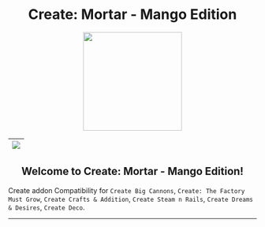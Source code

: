 <div align="center">

# Create: Mortar - Mango Edition

<img src="src/main/Mortar.png" width="200px">

<!-- | [![][curseforge-badge]][curseforge-download] | [![][discord-badge]][discord-link] |
| -------------------------------------------- | ---------------------------------- | -->

| [![][discord-badge]][discord-link] |
| ---------------------------------- |

</div>

<h2 align="center">Welcome to Create: Mortar - Mango Edition!</h2>

Create addon Compatibility for `Create Big Cannons`, `Create: The Factory Must Grow`, `Create Crafts & Addition`, `Create Steam n Rails`, `Create Dreams & Desires`, `Create Deco`.

---

<!-- [curseforge-badge]: https://img.shields.io/curseforge/dt/963805?style=for-the-badge&logo=curseforge&label=CurseForge%20Downloads&labelColor=0d0d0d&color=ff784d
[curseforge-download]: https://www.curseforge.com/minecraft/modpacks/gregfactory-sky -->
[discord-badge]: https://img.shields.io/discord/1203359505841389670?style=for-the-badge&logo=discord&label=discord&labelColor=2b2d31&color=23a55a
[discord-link]: https://discord.gg/EbRDmZmGKz
